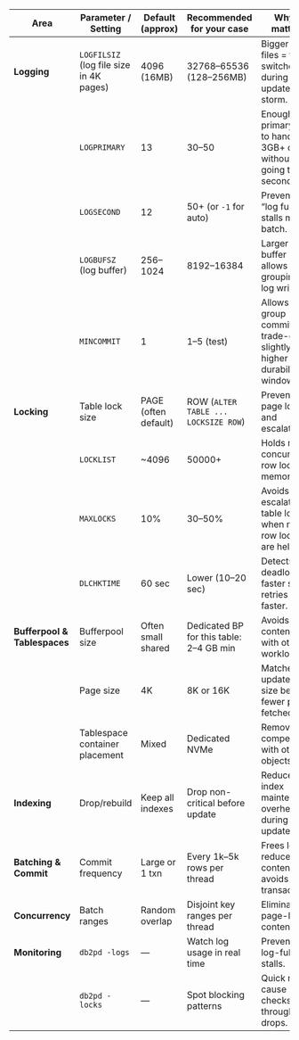 | Area                         | Parameter / Setting                     | Default (approx)     | Recommended for your case               | Why it matters                                                        |
| ---------------------------- | --------------------------------------- | -------------------- | --------------------------------------- | --------------------------------------------------------------------- |
| **Logging**                  | `LOGFILSIZ` (log file size in 4K pages) | 4096 (16MB)          | 32768–65536 (128–256MB)                 | Bigger log files = fewer switches during update storm.                |
|                              | `LOGPRIMARY`                            | 13                   | 30–50                                   | Enough primary logs to handle 3GB+ of log without going to secondary. |
|                              | `LOGSECOND`                             | 12                   | 50+ (or `-1` for auto)                  | Prevents “log full” stalls mid-batch.                                 |
|                              | `LOGBUFSZ` (log buffer)                 | 256–1024             | 8192–16384                              | Larger buffer allows grouping of log writes.                          |
|                              | `MINCOMMIT`                             | 1                    | 1–5 (test)                              | Allows group commit; trade-off: slightly higher durability window.    |
| **Locking**                  | Table lock size                         | PAGE (often default) | ROW (`ALTER TABLE ... LOCKSIZE ROW`)    | Prevents page locks and escalation.                                   |
|                              | `LOCKLIST`                              | \~4096               | 50000+                                  | Holds more concurrent row locks in memory.                            |
|                              | `MAXLOCKS`                              | 10%                  | 30–50%                                  | Avoids escalation to table lock when many row locks are held.         |
|                              | `DLCHKTIME`                             | 60 sec               | Lower (10–20 sec)                       | Detects deadlocks faster so retries are faster.                       |
| **Bufferpool & Tablespaces** | Bufferpool size                         | Often small shared   | Dedicated BP for this table: 2–4 GB min | Avoids contention with other workloads.                               |
|                              | Page size                               | 4K                   | 8K or 16K                               | Matches update row size better, fewer pages fetched.                  |
|                              | Tablespace container placement          | Mixed                | Dedicated NVMe                          | Removes I/O competition with other objects.                           |
| **Indexing**                 | Drop/rebuild                            | Keep all indexes     | Drop non-critical before update         | Reduces index maintenance overhead during updates.                    |
| **Batching & Commit**        | Commit frequency                        | Large or 1 txn       | Every 1k–5k rows per thread             | Frees locks, reduces log contention, avoids giant transactions.       |
| **Concurrency**              | Batch ranges                            | Random overlap       | Disjoint key ranges per thread          | Eliminates page-level contention.                                     |
| **Monitoring**               | `db2pd -logs`                           | —                    | Watch log usage in real time            | Prevents log-full stalls.                                             |
|                              | `db2pd -locks`                          | —                    | Spot blocking patterns                  | Quick root cause checks if throughput drops.                          |
